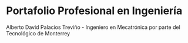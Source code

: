 # Portafolio Profesional en Ingeniería
Alberto David Palacios Treviño - Ingeniero en Mecatrónica por parte del Tecnológico de Monterrey
